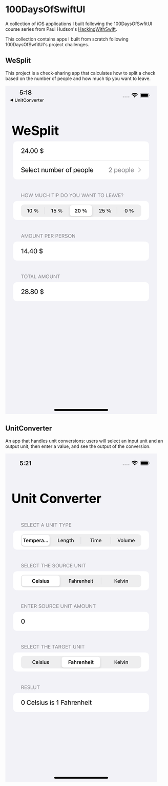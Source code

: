# 100DaysOfSwiftUI
A collection of iOS applications I built following the 100DaysOfSwfitUI course series from Paul Hudson's [HackingWithSwift](https://www.hackingwithswift.com/100/swiftui/).

This collection contains apps I built from scratch following 100DaysOfSwfitUI's project challenges.

## WeSplit
This project is a check-sharing app that calculates how to split a check based on the number of people and how much tip you want to leave.

![alt text](./Assets/Images/WeSplit.png)

## UnitConverter
An app that handles unit conversions: users will select an input unit and an output unit, then enter a value, and see the output of the conversion.

![alt text](./Assets/Images/UnitConverter.png)